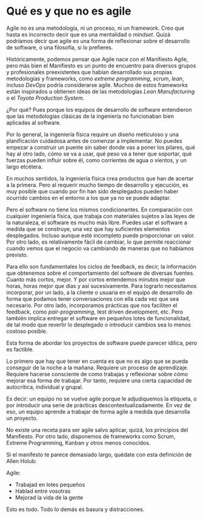 # Qué es y que no es agile

Agile no es una metodología, ni un proceso, ni un framework. Creo que hasta es incorrecto decir que es una mentalidad o _mindset_. Quizá podríamos decir que agile es una forma de reflexionar sobre el desarrollo de software, o una filosofía, si lo prefieres.

Históricamente, podemos pensar que Agile nace con el Manifiesto Agile, pero más bien el Manifiesto es un punto de encuentro para diversos grupos y profesionales preexistentes que habían desarrollado sus propias metodologías y frameworks, como _extreme programming_, _scrum_, _lean_, incluso _DevOps_ podría considerarse agile. Muchos de estos frameworks están inspirados u obtienen ideas de las metodologías _Lean Manufacturing_ o el _Toyota Production System_.

¿Por qué? Pues porque los equipos de desarrollo de software entendieron que las metodologías clásicas de la ingeniería no funcionaban bien aplicadas al software. 

Por lo general, la ingeniería física require un diseño meticuloso y una planificación cuidadosa antes de comenzar a implementar. No puedes empezar a construir un puente sin saber donde vas a poner los pilares, qué hay al otro lado, cómo se va a usar, qué peso va a tener que soportar, qué fuerzas pueden influir sobre él, como corrientes de agua o vientos, y un largo etcétera.

En muchos sentidos, la ingeniería física crea productos que han de acertar a la primera. Pero al requerir mucho tiempo de desarrollo y ejecución, es muy posible que cuando por fin han sido desplegados pueden haber ocurrido cambios en el entorno a los que ya no se puede adaptar. 

Pero el software no tiene los mismos condicionantes. En comparación con cualquier ingeniería física, que trabaja con materiales sujetos a las leyes de la naturaleza, el software es mucho más libre. Puedes usar el software a medida que se construye, una vez que hay suficientes elementos desplegados. Incluso aunque esté incompleto puede proporcionar un valor. Por otro lado, es relativamente fácil de cambiar, lo que permite reaccionar cuando vemos que el negocio va cambiando de maneras que no habíamos previsto.

Para ello son fundamentales los ciclos de feedback, es decir, la información que obtenemos sobre el comportamiento del software de diversas fuentes. Cuanto más cortos, mejor. Y por cortos entendemos minutos mejor que horas, horas mejor que días y así sucesivamente. Para lograrlo necesitamos incorporar, por un lado, a la cliente o usuaria en el equipo de desarrollo de forma que podamos tener conversaciones con ella cada vez que sea necesario. Por otro lado, incorporamos prácticas que nos faciliten el feedback, como _pair-programming_, test driven development, etc. Pero también implica entregar el software en pequeños lotes de funcionalidad, de tal modo que revertir lo desplegado o introducir cambios sea lo menos costoso posible.

Esta forma de abordar los proyectos de software puede parecer idílica, pero es factible. 

Lo primero que hay que tener en cuenta es que no es algo que se pueda conseguir de la noche a la mañana. Requiere un proceso de aprendizaje. Requiere hacerse consciente de como trabajas y reflexionar sobre cómo mejorar esa forma de trabajar. Por tanto, requiere una cierta capacidad de autocrítica, individual y grupal.

Es decir: un equipo no se vuelve agile porque le adjudiquemos la etiqueta, o por introducir una serie de prácticas descontextualizadamente. En vez de eso, un equipo aprende a trabajar de forma agile a medida que desarrolla un proyecto.

No existe una receta para ser agile salvo aplicar, quizá, los principios del Manifiesto. Por otro lado, disponemos de frameworks como Scrum, Extreme Programming, Kanban y otros menos conocidos.

Si el manifesto te parece demasiado largo, quédate con esta definición de Allen Holub:

Agile:

* Trabajad en lotes pequeños
* Hablad entre vosotras
* Mejorad la vida de la gente

Esto es todo. Todo lo demás es basura y distracciones.

